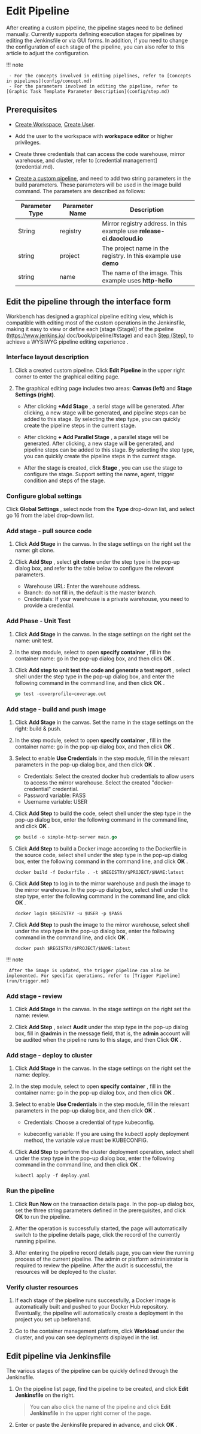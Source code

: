 # Edit Pipeline

After creating a custom pipeline, the pipeline stages need to be defined manually. Currently supports defining execution stages for pipelines by editing the Jenkinsfile or via GUI forms. In addition, if you need to change the configuration of each stage of the pipeline, you can also refer to this article to adjust the configuration.

!!! note

     - For the concepts involved in editing pipelines, refer to [Concepts in pipelines](config/concept.md)
     - For the parameters involved in editing the pipeline, refer to [Graphic Task Template Parameter Description](config/step.md)

## Prerequisites

- [Create Workspace](../../../ghippo/user-guide/workspace/workspace.md), [Create User](../../../ghippo/user-guide/access-control/user.md).
- Add the user to the workspace with __workspace editor__ or higher privileges.
- Create three credentials that can access the code warehouse, mirror warehouse, and cluster, refer to [credential management] (credential.md).
- [Create a custom pipeline](create/custom.md), and need to add two string parameters in the build parameters. These parameters will be used in the image build command. The parameters are described as follows:

     | Parameter Type | Parameter Name | Description |
     | -------------- | -------------- | ----------- |
     | String | registry | Mirror registry address. In this example use __release-ci.daocloud.io__ |
     | string | project | The project name in the registry. In this example use __demo__ |
     | string | name | The name of the image. This example uses __http-hello__ |

## Edit the pipeline through the interface form

Workbench has designed a graphical pipeline editing view, which is compatible with editing most of the custom operations in the Jenkinsfile, making it easy to view or define each [stage (Stage)] of the pipeline (https://www.jenkins.io/ doc/book/pipeline/#stage) and each [Step (Step)](https://www.jenkins.io/doc/book/pipeline/#step), to achieve a WYSIWYG pipeline editing experience .

### Interface layout description

1. Click a created custom pipeline. Click __Edit Pipeline__ in the upper right corner to enter the graphical editing page.

     <!--![]()screenshots-->

2. The graphical editing page includes two areas: **Canvas (left)** and **Stage Settings (right)**.

     <!--![]()screenshots-->

     - After clicking __+Add Stage__ , a serial stage will be generated. After clicking, a new stage will be generated, and pipeline steps can be added to this stage. By selecting the step type, you can quickly create the pipeline steps in the current stage.

     - After clicking __+ Add Parallel Stage__ , a parallel stage will be generated. After clicking, a new stage will be generated, and pipeline steps can be added to this stage. By selecting the step type, you can quickly create the pipeline steps in the current stage.

     - After the stage is created, click __Stage__ , you can use the stage to configure the stage. Support setting the name, agent, trigger condition and steps of the stage.

### Configure global settings

Click __Global Settings__ , select node from the __Type__ drop-down list, and select go 16 from the label drop-down list.

<!--![]()screenshots-->

### Add stage - pull source code

1. Click __Add Stage__ in the canvas. In the stage settings on the right set the name: git clone.

2. Click __Add Step__ , select __git clone__ under the step type in the pop-up dialog box, and refer to the table below to configure the relevant parameters.

     - Warehouse URL: Enter the warehouse address.
     - Branch: do not fill in, the default is the master branch.
     - Credentials: If your warehouse is a private warehouse, you need to provide a credential.

     <!--![]()screenshots-->

### Add Phase - Unit Test

1. Click __Add Stage__ in the canvas. In the stage settings on the right set the name: unit test.

2. In the step module, select to open __specify container__ , fill in the container name: go in the pop-up dialog box, and then click __OK__ .

     <!--![]()screenshots-->

3. Click __Add step to unit test the code and generate a test report__ , select shell under the step type in the pop-up dialog box, and enter the following command in the command line, and then click __OK__ .

     ```go
     go test -coverprofile=coverage.out
     ```

     <!--![]()screenshots-->

### Add stage - build and push image

1. Click __Add Stage__ in the canvas. Set the name in the stage settings on the right: build & push.

2. In the step module, select to open __specify container__ , fill in the container name: go in the pop-up dialog box, and then click __OK__ .

     <!--![]()screenshots-->

3. Select to enable __Use Credentials__ in the step module, fill in the relevant parameters in the pop-up dialog box, and then click __OK__ .

     - Credentials: Select the created docker hub credentials to allow users to access the mirror warehouse. Select the created "docker-credential" credential.
     - Password variable: PASS
     - Username variable: USER

     <!--![]()screenshots-->

4. Click __Add Step__ to build the code, select shell under the step type in the pop-up dialog box, enter the following command in the command line, and click __OK__ .

     ```go
     go build -o simple-http-server main.go
     ```

5. Click __Add Step__ to build a Docker image according to the Dockerfile in the source code, select shell under the step type in the pop-up dialog box, enter the following command in the command line, and click __OK__ .

     ```docker
     docker build -f Dockerfile . -t $REGISTRY/$PROJECT/$NAME:latest
     ```

6. Click __Add Step__ to log in to the mirror warehouse and push the image to the mirror warehouse. In the pop-up dialog box, select shell under the step type, enter the following command in the command line, and click __OK__ .

     ```docker
     docker login $REGISTRY -u $USER -p $PASS
     ```

     <!--![]()screenshots-->

6. Click __Add Step__ to push the image to the mirror warehouse, select shell under the step type in the pop-up dialog box, enter the following command in the command line, and click __OK__ .

     ```docker
     docker push $REGISTRY/$PROJECT/$NAME:latest
     ```

     <!--![]()screenshots-->

!!! note
    
     After the image is updated, the trigger pipeline can also be implemented. For specific operations, refer to [Trigger Pipeline](run/trigger.md)

### Add stage - review

1. Click __Add Stage__ in the canvas. In the stage settings on the right set the name: review.

2. Click __Add Step__ , select __Audit__ under the step type in the pop-up dialog box, fill in __@admin__ in the message field, that is, the __admin__ account will be audited when the pipeline runs to this stage, and then Click __OK__ .

     <!--![]()screenshots-->

### Add stage - deploy to cluster

1. Click __Add Stage__ in the canvas. In the stage settings on the right set the name: deploy.

2. In the step module, select to open __specify container__ , fill in the container name: go in the pop-up dialog box, and then click __OK__ .

     <!--![]()screenshots-->

3. Select to enable __Use Credentials__ in the step module, fill in the relevant parameters in the pop-up dialog box, and then click __OK__ .

     - Credentials: Choose a credential of type kubeconfig.

     - kubeconfig variable: If you are using the kubectl apply deployment method, the variable value must be KUBECONFIG.

     <!--![]()screenshots-->

4. Click __Add Step__ to perform the cluster deployment operation, select shell under the step type in the pop-up dialog box, enter the following command in the command line, and then click __OK__ .

     ```shell
     kubectl apply -f deploy.yaml
     ```

### Run the pipeline

1. Click __Run Now__ on the transaction details page. In the pop-up dialog box, set the three string parameters defined in the prerequisites, and click __OK__ to run the pipeline.

     <!--![]()screenshots-->

2. After the operation is successfully started, the page will automatically switch to the pipeline details page, click the record of the currently running pipeline.

3. After entering the pipeline record details page, you can view the running process of the current pipeline. The admin or platform administrator is required to review the pipeline. After the audit is successful, the resources will be deployed to the cluster.

     <!--![]()screenshots-->

### Verify cluster resources

1. If each stage of the pipeline runs successfully, a Docker image is automatically built and pushed to your Docker Hub repository. Eventually, the pipeline will automatically create a deployment in the project you set up beforehand.

2. Go to the container management platform, click __Workload__ under the cluster, and you can see deployments displayed in the list.

     <!--![]()screenshots-->

## Edit pipeline via Jenkinsfile

The various stages of the pipeline can be quickly defined through the Jenkinsfile.

1. On the pipeline list page, find the pipeline to be created, and click __Edit Jenkinsfile__ on the right.

     <!--![]()screenshots-->

     > You can also click the name of the pipeline and click __Edit Jenkinsfile__ in the upper right corner of the page.

2. Enter or paste the Jenkinsfile prepared in advance, and click __OK__ .

     <!--![]()screenshots-->